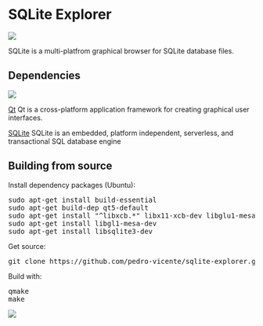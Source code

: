 SQLite Explorer
====================

<img src="https://cloud.githubusercontent.com/assets/6119070/11098722/66e4ad1c-886c-11e5-9bd2-097b15457102.png">


SQLite is a multi-platfrom graphical browser for SQLite database files.


Dependencies
------------

<img src="https://cloud.githubusercontent.com/assets/6119070/13334137/231ea0f8-dbd0-11e5-8546-8a409d80aa6d.png">

[Qt](http://www.qt.io/)
Qt is a cross-platform application framework for creating graphical user interfaces.
<br /> 

[SQLite](https://www.sqlite.org/)
SQLite is an embedded, platform independent, serverless, and transactional SQL database engine
<br /> 

Building from source
------------


Install dependency packages (Ubuntu):
<pre>
sudo apt-get install build-essential
sudo apt-get build-dep qt5-default
sudo apt-get install "^libxcb.*" libx11-xcb-dev libglu1-mesa-dev libxrender-dev libxi-dev
sudo apt-get install libgl1-mesa-dev
sudo apt-get install libsqlite3-dev
</pre>

Get source:
<pre>
git clone https://github.com/pedro-vicente/sqlite-explorer.git
</pre>

Build with:
<pre>
qmake
make
</pre>

<a target="_blank" href="http://www.space-research.org/">
<img src="https://cloud.githubusercontent.com/assets/6119070/11140582/b01b6454-89a1-11e5-8848-3ddbecf37bf5.png"></a>


